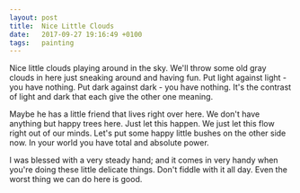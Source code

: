 ```yaml
---
layout: post
title:  Nice Little Clouds
date:   2017-09-27 19:16:49 +0100
tags:   painting
---
```


Nice little clouds playing around in the sky. We'll throw some old gray clouds in here just sneaking around and having fun. Put light against light - you have nothing. Put dark against dark - you have nothing. It's the contrast of light and dark that each give the other one meaning.
<!-- more -->

Maybe he has a little friend that lives right over here. We don't have anything but happy trees here. Just let this happen. We just let this flow right out of our minds. Let's put some happy little bushes on the other side now. In your world you have total and absolute power.

I was blessed with a very steady hand; and it comes in very handy when you're doing these little delicate things. Don't fiddle with it all day. Even the worst thing we can do here is good.
